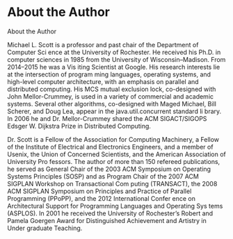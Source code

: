 # About the Author

About the Author

Michael L. Scott is a professor and past chair of the Department of Computer Sci­ ence at the University of Rochester. He received his Ph.D. in computer sciences in  1985 from the University of Wisconsin–Madison. From 2014–2015 he was a Vis­ iting Scientist at Google. His research interests lie at the intersection of program­ ming languages, operating systems, and high-level computer architecture, with an  emphasis on parallel and distributed computing. His MCS mutual exclusion lock,  co-designed with John Mellor-Crummey, is used in a variety of commercial and  academic systems. Several other algorithms, co-designed with Maged Michael,  Bill Scherer, and Doug Lea, appear in the java.util.concurrent standard li­ brary. In 2006 he and Dr. Mellor-Crummey shared the ACM SIGACT/SIGOPS  Edsger W. Dijkstra Prize in Distributed Computing.

Dr. Scott is a Fellow of the Association for Computing Machinery, a Fellow of  the Institute of Electrical and Electronics Engineers, and a member of Usenix, the  Union of Concerned Scientists, and the American Association of University Pro­ fessors. The author of more than 150 refereed publications, he served as General  Chair of the 2003 ACM Symposium on Operating Systems Principles (SOSP) and  as Program Chair of the 2007 ACM SIGPLAN Workshop on Transactional Com­ puting (TRANSACT), the 2008 ACM SIGPLAN Symposium on Principles and  Practice of Parallel Programming (PPoPP), and the 2012 International Confer­ ence on Architectural Support for Programming Languages and Operating Sys­ tems (ASPLOS). In 2001 he received the University of Rochester’s Robert and  Pamela Goergen Award for Distinguished Achievement and Artistry in Under­ graduate Teaching.

